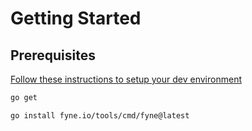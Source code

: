 # Getting Started

## Prerequisites

[Follow these instructions to setup your dev environment](https://docs.fyne.io/started/)

```bash
go get

go install fyne.io/tools/cmd/fyne@latest
```
